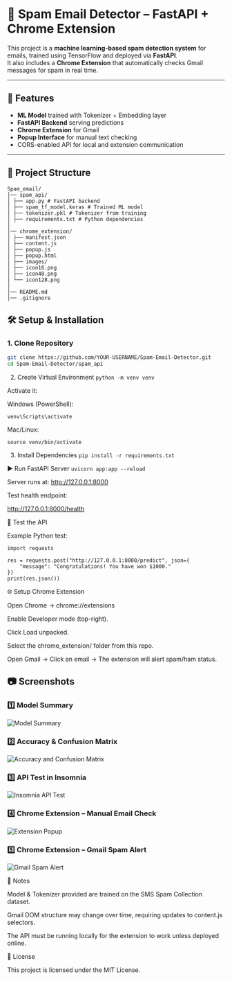 # 📧 Spam Email Detector – FastAPI + Chrome Extension

This project is a **machine learning-based spam detection system** for emails, trained using TensorFlow and deployed via **FastAPI**.  
It also includes a **Chrome Extension** that automatically checks Gmail messages for spam in real time.

---

## 🚀 Features
- **ML Model** trained with Tokenizer + Embedding layer
- **FastAPI Backend** serving predictions
- **Chrome Extension** for Gmail
- **Popup Interface** for manual text checking
- CORS-enabled API for local and extension communication

---

## 📂 Project Structure
```
Spam_email/
│── spam_api/
│ ├── app.py # FastAPI backend
│ ├── spam_tf_model.keras # Trained ML model
│ ├── tokenizer.pkl # Tokenizer from training
│ ├── requirements.txt # Python dependencies
│
│── chrome_extension/
│ ├── manifest.json
│ ├── content.js
│ ├── popup.js
│ ├── popup.html
│ ├── images/
│ ├── icon16.png
│ ├── icon48.png
│ └── icon128.png
│
│── README.md
│── .gitignore

```


## 🛠 Setup & Installation

### **1. Clone Repository**
```bash
git clone https://github.com/YOUR-USERNAME/Spam-Email-Detector.git
cd Spam-Email-Detector/spam_api
```
2. Create Virtual Environment
```python -m venv venv```


Activate it:

Windows (PowerShell):

```venv\Scripts\activate```


Mac/Linux:

```source venv/bin/activate```

3. Install Dependencies
```pip install -r requirements.txt```

▶ Run FastAPI Server
```uvicorn app:app --reload```


Server runs at: http://127.0.0.1:8000

Test health endpoint:

http://127.0.0.1:8000/health

🧪 Test the API

Example Python test:
```
import requests

res = requests.post("http://127.0.0.1:8000/predict", json={
    "message": "Congratulations! You have won $1000."
})
print(res.json())
```
🌐 Setup Chrome Extension

Open Chrome → chrome://extensions

Enable Developer mode (top-right).

Click Load unpacked.

Select the chrome_extension/ folder from this repo.

Open Gmail → Click an email → The extension will alert spam/ham status.
## 📷 Screenshots

### **1️⃣ Model Summary**
![Model Summary](screenshots/model_summary.png)

### **2️⃣ Accuracy & Confusion Matrix**
![Accuracy and Confusion Matrix](screenshots/accuracy_confusion_matrix.png)

### **3️⃣ API Test in Insomnia**
![Insomnia API Test](screenshots/insomnia_api_test.png)

### **4️⃣ Chrome Extension – Manual Email Check**
![Extension Popup](screenshots/enter_email_spam_detect.png)

### **5️⃣ Chrome Extension – Gmail Spam Alert**
![Gmail Spam Alert](screenshots/gmail_spam_alert.png)



📌 Notes

Model & Tokenizer provided are trained on the SMS Spam Collection dataset.

Gmail DOM structure may change over time, requiring updates to content.js selectors.

The API must be running locally for the extension to work unless deployed online.

📜 License

This project is licensed under the MIT License.


